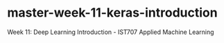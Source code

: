 # master-week-11-keras-introduction
Week 11: Deep Learning Introduction - IST707 Applied Machine Learning
